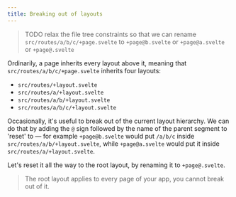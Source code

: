 ```yaml
---
title: Breaking out of layouts
---
```


> TODO relax the file tree constraints so that we can rename `src/routes/a/b/c/+page.svelte` to `+page@b.svelte` or `+page@a.svelte` or `+page@.svelte`

Ordinarily, a page inherits every layout above it, meaning that `src/routes/a/b/c/+page.svelte` inherits four layouts:

- `src/routes/+layout.svelte`
- `src/routes/a/+layout.svelte`
- `src/routes/a/b/+layout.svelte`
- `src/routes/a/b/c/+layout.svelte`

Occasionally, it's useful to break out of the current layout hierarchy. We can do that by adding the `@` sign followed by the name of the parent segment to 'reset' to — for example `+page@b.svelte` would put `/a/b/c` inside `src/routes/a/b/+layout.svelte`, while `+page@a.svelte` would put it inside `src/routes/a/+layout.svelte`.

Let's reset it all the way to the root layout, by renaming it to `+page@.svelte`.

> The root layout applies to every page of your app, you cannot break out of it.
